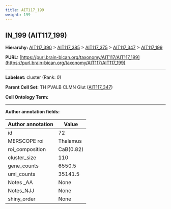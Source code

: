 ```yaml
---
title: AIT117_199
weight: 199
---
```

## IN_199 (AIT117_199)
<b>Hierarchy: </b>
[AIT117_390](../AIT117_390) >
[AIT117_385](../AIT117_385) >
[AIT117_375](../AIT117_375) >
[AIT117_347](../AIT117_347) >
[AIT117_199](../AIT117_199)

**PURL:** [https://purl.brain-bican.org/taxonomy/AIT117/AIT117_199](https://purl.brain-bican.org/taxonomy/AIT117/AIT117_199)

---


**Labelset:** cluster (Rank: 0)

**Parent Cell Set:** TH PVALB CLMN Glut ([AIT117_347](../AIT117_347))



**Cell Ontology Term:** 

[MARKER GENES.]: #


---

[TRANSFERRED ANNOTATIONS.]: #


[AUTHOR ANNOTATION FIELDS.]: #


**Author annotation fields:**

| Author annotation | Value |
|-------------------|-------|
|id|72|
|MERSCOPE roi|Thalamus|
|roi_composition|CaB(0.82) | STH(0.16)|
|cluster_size|110|
|gene_counts|6550.5|
|umi_counts|35141.5|
|Notes _AA|None|
|Notes_NJJ|None|
|shiny_order|None|
